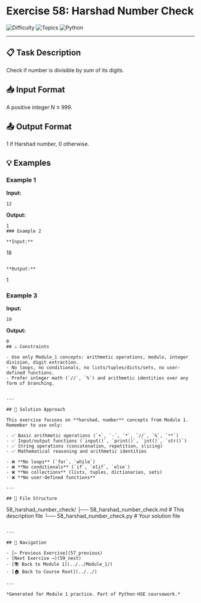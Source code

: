 # Exercise 58: Harshad Number Check

![Difficulty](https://img.shields.io/badge/Difficulty-Module%201-green)
![Topics](https://img.shields.io/badge/Topics-harshad%2C%20number-blue)
![Python](https://img.shields.io/badge/Python-Module%201%20Concepts-yellow)

---

## 📋 Task Description

Check if number is divisible by sum of its digits.
## 📥 Input Format

A positive integer N ≤ 999.
## 📤 Output Format

1 if Harshad number, 0 otherwise.
## 💡 Examples

### Example 1

**Input:**
```
12
```

**Output:**
```
1
### Example 2

**Input:**
```
18
```

**Output:**
```
1
### Example 3

**Input:**
```
19
```

**Output:**
```
0
## ⚠️ Constraints

- Use only Module_1 concepts: arithmetic operations, modulo, integer division, digit extraction.
- No loops, no conditionals, no lists/tuples/dicts/sets, no user-defined functions.
- Prefer integer math (`//`, `%`) and arithmetic identities over any form of branching.


---

## 🎯 Solution Approach

This exercise focuses on **harshad, number** concepts from Module 1. Remember to use only:

- ✅ Basic arithmetic operations (`+`, `-`, `*`, `//`, `%`, `**`)
- ✅ Input/output functions (`input()`, `print()`, `int()`, `str()`)
- ✅ String operations (concatenation, repetition, slicing)
- ✅ Mathematical reasoning and arithmetic identities

- ❌ **No loops** (`for`, `while`)
- ❌ **No conditionals** (`if`, `elif`, `else`)
- ❌ **No collections** (lists, tuples, dictionaries, sets)
- ❌ **No user-defined functions**

---

## 📁 File Structure
```
58_harshad_number_check/
├── 58_harshad_number_check.md     # This description file
└── 58_harshad_number_check.py     # Your solution file
```

---

## 🔗 Navigation

- [← Previous Exercise](57_previous) 
- [Next Exercise →](59_next)
- [📚 Back to Module 1](../../Module_1/)
- [🏠 Back to Course Root](../../)

---

*Generated for Module 1 practice. Part of Python-HSE coursework.*
